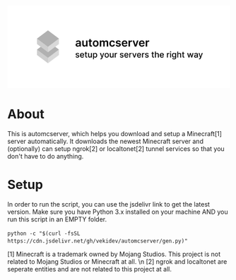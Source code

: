 ![banner.png](https://raw.githubusercontent.com/vekidev/automcserver/master/banner.png)


# About

This is automcserver, which helps you download and setup a Minecraft[1] server automatically. It downloads the newest Minecraft server and (optionally) can setup ngrok[2] or localtonet[2] tunnel services so that you don't have to do anything.

# Setup

In order to run the script, you can use the jsdelivr link to get the latest version. Make sure you have Python 3.x installed on your machine AND you run this script in an EMPTY folder.

`
python -c "$(curl -fsSL https://cdn.jsdelivr.net/gh/vekidev/automcserver/gen.py)"
`

[1] Minecraft is a trademark owned by Mojang Studios. This project is not related to Mojang Studios or Minecraft at all. \n
[2] ngrok and localtonet are seperate entities and are not related to this project at all.
